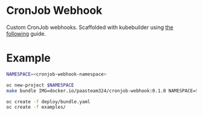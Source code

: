 # CronJob Webhook

Custom CronJob webhooks. Scaffolded with kubebuilder using [the following](https://book.kubebuilder.io/reference/webhook-for-core-types.html) guide.

# Example

```bash
NAMESPACE=<cronjob-webhook-namespace>

oc new-project $NAMESPACE
make bundle IMG=docker.io/paasteam324/cronjob-webhook:0.1.0 NAMESPACE=$NAMESPACE

oc create -f deploy/bundle.yaml
oc create -f examples/
```
